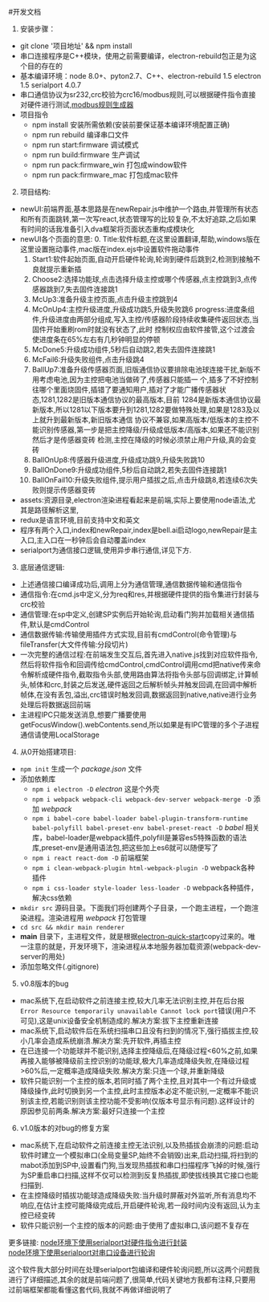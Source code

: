 #开发文档
1. 安装步骤：
* git clone '项目地址' && npm install
* 串口连接程序是C++模块，使用之前需要编译，electron-rebuild包正是为这个目的存在的
* 基本编译环境：node 8.0+、pyton2.7、C++、electron-rebuild 1.5 electron 1.5 serialport 4.0.7
* 串口通信协议为sr232,crc校验为crc16/modbus规则,可以根据硬件指令直接对硬件进行测试,[modbus规则生成器](https://www.23bei.com/tool-232.html)
* 项目指令
    - npm install 安装所需依赖(安装前要保证基本编译环境配置正确)
	- npm run rebuild  编译串口文件
	- npm run start:firmware  调试模式
	- npm run build:firmware  生产调试
	- npm run pack:firmware_win 打包成window软件
	- npm run pack:firmware_mac 打包成mac软件
2. 项目结构:
* newUI:前端界面,基本思路是在newRepair.js中维护一个路由,并管理所有状态和所有页面跳转,第一次写react,状态管理写的比较复杂,不太好追踪,之后如果有时间的话我准备引入dva框架将页面状态重构成模块化
* newUI各个页面的意思:
        0. Title:软件标题,在这里设置翻译,帮助,windows版在这里设置拖动事件,mac版在index.ejs中设置软件拖动事件
	1. Start1:软件起始页面,自动开启硬件轮询,轮询到硬件后跳到2,检测到接触不良就提示重新插
	2. Choose2:选择功能球,点击选择升级主控或哪个传感器,点主控跳到3,点传感器跳到7,失去固件连接跳1
	3. McUp3:准备升级主控页面,点击升级主控跳到4
	4. McOnUp4:主控升级进度,升级成功跳5,升级失败跳6
	progress:进度条组件,升级进度由两部分组成,写入主控/传感器阶段持续收集硬件返回状态,当固件开始重刷rom时就没有状态了,此时	   控制权应由软件接管,这个过渡会使进度条在65%左右有几秒钟明显的停顿
	5. McDone5:升级成功组件,5秒后自动跳2,若失去固件连接跳1
	6. McFail6:升级失败组件,点击升级跳4
	7. BallUp7:准备升级传感器页面,旧版通信协议要排除电池球连接干扰,新版不用考虑电池,因为主控把电池当做砖了,传感器只能插一	个,插多了不好控制往哪个里面烧固件,插错了要通知用户,插对了才能广播传感器状态,1281,1282是旧版本通信协议的最高版本,目前	1284是新版本通信协议最新版本,所以1281以下版本要升到1281,1282要做特殊处理,如果是1283及以上就升到最新版本,新旧版本通信	     协议不兼容,如果高版本/低版本的主控不能识别传感器,第一步是把主控降级/升级成低版本/高版本,如果还不能识别然后才是传感器变砖      	 检测,主控在降级的时候必须禁止用户升级,真的会变砖
	8. BallOnUp8:传感器升级进度,升级成功跳9,升级失败跳10
	9. BallOnDone9:升级成功组件,5秒后自动跳2,若失去固件连接跳1
	10. BallOnFail10:升级失败组件,提示用户插拔之后,点击升级跳8,若连续6次失败则提示传感器变砖
* assets:资源目录,electron渲染进程看起来是前端,实际上要使用node语法,尤其是路径解析这里,
* redux是语言环境,目前支持中文和英文
* 程序有两个入口,index和newRepair,index是bell.ai启动logo,newRepair是主入口,主入口在一秒钟后会自动覆盖index
* serialport为通信接口逻辑,使用异步串行通信,详见下方.
3. 底层通信逻辑:
* 上述通信接口编译成功后,调用上分为通信管理,通信数据传输和通信指令
* 通信指令:在cmd.js中定义,分为req和res,并根据硬件提供的指令集进行封装与crc校验
* 通信管理:在sp中定义,创建SP实例后开始轮询,启动看门狗并加载相关通信插件,默认是cmdControl
* 通信数据传输:传输使用插件方式实现,目前有cmdControl(命令管理)与fileTransfer(大文件传输:分段切片)
* 一次完整的通信过程:在前端发生交互后,首先进入native.js找到对应软件指令,然后将软件指令和回调传给cmdControl,cmdControl调用cmd把native传来命令解析成硬件指令,截取指令头部,使用路由算法将指令头部与回调绑定,计算帧头,帧体和crc,封装之后发送,硬件返回之后解析帧头并触发回调,在回调中解析帧体,在没有丢包,溢出,crc错误时触发回调,数据返回到native,native进行业务处理后将数据返回前端
* 主进程IPC只能发送消息,想要广播要使用getFocusWindow().webContents.send,所以如果是有IPC管理的多个子进程通信请使用LocalStorage
4. 从0开始搭建项目:
* `npm init` 生成一个 *package.json* 文件
* 添加依赖库
  - `npm i electron -D` *electron* 这是个外壳
  - `npm i webpack webpack-cli webpack-dev-server webpack-merge -D` 添加 *webpack* 
  - `npm i babel-core babel-loader babel-plugin-transform-runtime babel-polyfill babel-preset-env babel-preset-react -D` *babel* 相关库，babel-loader是webpack插件,polyfill是兼容es5特殊函数的语法库,preset-env是通用语法包,把这些加上es6就可以随便写了
  - `npm i react react-dom -D` 前端框架
  - `npm i clean-webpack-plugin html-webpack-plugin -D` webpack各种插件
  - `npm i css-loader style-loader less-loader -D` webpack各种插件，解决css依赖
* `mkdir src` 源码目录。下面我们将创建两个子目录，一个跑主进程，一个跑渲染进程。渲染进程用 *webpack* 打包管理
* `cd src && mkdir main renderer`
* **main** 目录下，主进程文件，就是根据[electron-quick-start](https://github.com/electron/electron-quick-start)copy过来的。唯一注意的就是，开发环境下，渲染进程从本地服务器加载资源(webpack-dev-server的用处)
* 添加忽略文件(.gitignore)

5. v0.8版本的bug
* mac系统下,在启动软件之前连接主控,较大几率无法识别主控,并在后台报`Error Resource temporarily unavailable Cannot lock port`错误(用户不可见),这是unix设备安全机制造成的.解决方案:拔下主控重新连接
* mac系统下,启动软件后在系统扫描串口且没有扫到的情况下,强行插拔主控,较小几率会造成系统崩溃.解决方案:先开软件,再插主控
* 在已连接一个功能球并不能识别,选择主控降级后,在降级过程<60%之前,如果再接入能够被降级前主控识别的功能球,极大几率造成降级失败,在降级过程>60%后,一定概率造成降级失败.解决方案:只连一个球,并重新降级
* 软件只能识别一个主控的版本,若同时插了两个主控,且对其中一个有过升级或降级操作,此时切换到另一个主控,此时主控版本必定不能识别,一定概率不能识别该主控,若能识别则该主控功能不受影响(仅版本号显示有问题).这样设计的原因参见前两条.解决方案:最好只连接一个主控

6. v1.0版本的对bug的修复方案
* mac系统下,在启动软件之前连接主控无法识别,以及热插拔会崩溃的问题:启动软件时建立一个模拟串口(全局变量SP,始终不会销毁)出来,启动扫描,将扫到的mabot添加到SP中,设置看门狗,当发现热插拔和串口扫描程序飞掉的时候,强行为SP重启串口扫描,这样不仅可以检测到反复热插拔,即使拔线换其它接口也能扫描到.
* 在主控降级时插拔功能球造成降级失败:当升级时屏蔽对外监听,所有消息均不响应,在估计主控可能降级完成后,开启硬件轮询,若一段时间内没有返回,认为主控已经变砖
* 软件只能识别一个主控的版本的问题:由于使用了虚拟串口,该问题不复存在

更多链接:
  [node环境下使用serialport对硬件指令进行封装](https://www.jianshu.com/p/2c630130c240)  
  [node环境下使用serialport对串口设备进行轮询](https://www.jianshu.com/p/cbd7286326a1)

这个软件我大部分时间在处理serialport包编译和硬件轮询问题,所以这两个问题我进行了详细描述,其余的就是前端问题了,很简单,代码关键地方我都有注释,只要用过前端框架都能看懂这套代码,我就不再做详细说明了
